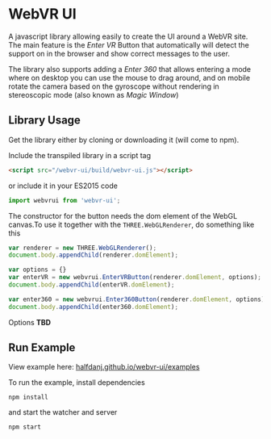 # WebVR UI

A javascript library allowing easily to create the UI around a WebVR site. The main feature is the *Enter VR* Button that automatically will detect the support on in the browser and show correct messages to the user. 

The library also supports adding a *Enter 360* that allows entering a mode where on desktop you can use the mouse to drag around, and on mobile rotate the camera based on the gyroscope without rendering in stereoscopic mode (also known as *Magic Window*) 

## Library Usage
Get the library either by cloning or downloading it (will come to npm). 

Include the transpiled library in a script tag

```html
<script src="/webvr-ui/build/webvr-ui.js"></script>
```

or include it in your ES2015 code 

```javascript
import webvrui from 'webvr-ui';
```

The constructor for the button needs the dom element of the WebGL canvas.To use it together with the `THREE.WebGLRenderer`, do something like this

```javascript
var renderer = new THREE.WebGLRenderer();
document.body.appendChild(renderer.domElement);

var options = {}
var enterVR = new webvrui.EnterVRButton(renderer.domElement, options);
document.body.appendChild(enterVR.domElement);

var enter360 = new webvrui.Enter360Button(renderer.domElement, options);
document.body.appendChild(enter360.domElement);
```

Options
**TBD**

## Run Example
View example here: [halfdanj.github.io/webvr-ui/examples](http://halfdanj.github.io/webvr-ui/examples)

To run the example, install dependencies 

```
npm install
```

and start the watcher and server

```
npm start
```

